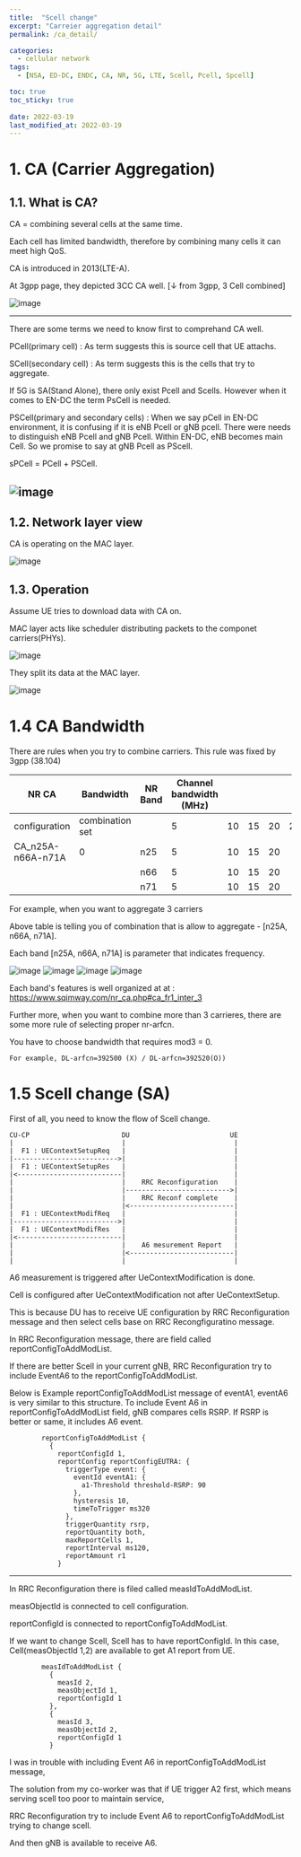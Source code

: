 ```yaml
---
title:  "Scell change"
excerpt: "Carreier aggregation detail"
permalink: /ca_detail/

categories:
  - cellular network
tags:
  - [NSA, ED-DC, ENDC, CA, NR, 5G, LTE, Scell, Pcell, Spcell]

toc: true
toc_sticky: true
 
date: 2022-03-19
last_modified_at: 2022-03-19
---
```


# 1. CA (Carrier Aggregation)

## 1.1. What is CA?

CA = combining several cells at the same time.

Each cell has limited bandwidth, therefore by combining many cells it can meet high QoS.

CA is introduced in 2013(LTE-A).

At 3gpp page, they depicted 3CC CA well.
[&darr; from 3gpp, 3 Cell combined]

![image](https://user-images.githubusercontent.com/18244590/219876879-8fc458ba-c2bc-49c8-bf8a-09e8e54fdbc5.png)

---

There are some terms we need to know first to comprehand CA well.

PCell(primary cell) : As term suggests this is source cell that UE attachs.

SCell(secondary cell) : As term suggests this is the cells that try to aggregate.

If 5G is SA(Stand Alone), there only exist Pcell and Scells. However when it comes to EN-DC the term PsCell is needed. 

PSCell(primary and secondary cells) :
When we say pCell in EN-DC environment, it is confusing if it is eNB Pcell or gNB pcell.
There were needs to distinguish eNB Pcell and gNB Pcell.
Within EN-DC, eNB becomes main Cell. So we promise to say at gNB Pcell as PScell.

sPCell = PCell + PSCell.

![image](https://user-images.githubusercontent.com/18244590/226153198-73e6209b-ed2d-4777-afd2-b0a751e2e9f8.png)
---

## 1.2. Network layer view

CA is operating on the MAC layer.

![image](https://user-images.githubusercontent.com/18244590/219877793-aa66fca2-0694-4fac-a65e-5f299b891c73.png)

## 1.3. Operation

Assume UE tries to download data with CA on.

MAC layer acts like scheduler distributing packets to the componet carriers(PHYs).

![image](https://user-images.githubusercontent.com/18244590/219877087-64e03bc7-a667-45a8-aee4-3db69addf5e5.png)

They split its data at the MAC layer.

![image](https://user-images.githubusercontent.com/18244590/219877139-75839e2c-8e7d-460e-b2a7-ddee0d9ead77.png)

# 1.4 CA Bandwidth

There are rules when you try to combine carriers. This rule was fixed by 3gpp (38.104)

| NR CA             | Bandwidth       | NR Band | Channel bandwidth (MHz) |    |    |    |    |    |    |    |    |    |    |    |    |    |     |
|-------------------|-----------------|---------|-------------------------|----|----|----|----|----|----|----|----|----|----|----|----|----|-----|
| configuration     | combination set |         | 5                       | 10 | 15 | 20 | 25 | 30 | 35 | 40 | 45 | 50 | 60 | 70 | 80 | 90 | 100 |
| CA_n25A-n66A-n71A | 0               | n25     | 5                       | 10 | 15 | 20 |    |    |    |    |    |    |    |    |    |    |     |
|                   |                 | n66     | 5                       | 10 | 15 | 20 |    |    |    | 40 |    |    |    |    |    |    |     |
|                   |                 | n71     | 5                       | 10 | 15 | 20 |

For example, when you want to aggregate 3 carriers

Above table is telling you of combination that is allow to aggregate - [n25A, n66A, n71A].

Each band [n25A, n66A, n71A] is parameter that indicates frequency.

![image](https://user-images.githubusercontent.com/18244590/226152381-c0ec84f4-55be-4393-9c76-31712e8de465.png)
![image](https://user-images.githubusercontent.com/18244590/226152341-28fc4a12-d622-4916-b794-b560414cc7b5.png)
![image](https://user-images.githubusercontent.com/18244590/226152357-bcadd0f0-e61a-4979-8e12-41ef28dfbf27.png)
![image](https://user-images.githubusercontent.com/18244590/226152369-a5b61bde-4b91-482a-b54f-b4e310ef7485.png)

Each band's features is well organized at at : https://www.sqimway.com/nr_ca.php#ca_fr1_inter_3

Further more, when you want to combine more than 3 carrieres, there are some more rule of selecting proper nr-arfcn.

You have to choose bandwidth that requires mod3 = 0.
```
For example, DL-arfcn=392500 (X) / DL-arfcn=392520(O))
```

# 1.5 Scell change (SA)

First of all, you need to know the flow of Scell change.

```
CU-CP                       DU                         UE
|                           |                           |
|  F1 : UEContextSetupReq   |                           |
|-------------------------->|                           |
|  F1 : UEContextSetupRes   |                           |
|<--------------------------|                           |
|                           |    RRC Reconfiguration    |
|                           |-------------------------->|
|                           |    RRC Reconf complete    |
|                           |<--------------------------|
|  F1 : UEContextModifReq   |                           |
|-------------------------->|                           |
|  F1 : UEContextModifRes   |                           |
|<--------------------------|                           |
|                           |    A6 mesurement Report   |
|                           |<--------------------------|
|                           |                           |
```
A6 measurement is triggered after UeContextModification is done.

Cell is configured after UeContextModification not after UeContextSetup.

This is because DU has to receive UE configuration by RRC Reconfiguration message and then select cells base on RRC Recongfiguratino message.

In RRC Reconfiguration message, there are field called reportConfigToAddModList.

If there are better Scell in your current gNB, RRC Reconfiguration try to
include EventA6 to the reportConfigToAddModList.

Below is Example reportConfigToAddModList message of eventA1, eventA6 is very similar to this structure.
To include Event A6 in reportConfigToAddModList field, gNB compares cells RSRP.
If RSRP is better or same, it includes A6 event.
```
        reportConfigToAddModList {
          {
            reportConfigId 1,
            reportConfig reportConfigEUTRA: {
              triggerType event: {
                eventId eventA1: {
                  a1-Threshold threshold-RSRP: 90
                },
                hysteresis 10,
                timeToTrigger ms320
              },
              triggerQuantity rsrp,
              reportQuantity both,
              maxReportCells 1,
              reportInterval ms120,
              reportAmount r1
            }
```
---

In RRC Reconfiguration there is filed called measIdToAddModList.

measObjectId is connected to cell configuration.

reportConfigId is connected to reportConfigToAddModList.

If we want to change Scell, Scell has to have reportConfigId.
In this case, Cell(measObjectId 1,2) are available to get A1 report from UE.

```
        measIdToAddModList {
          {
            measId 2,
            measObjectId 1,
            reportConfigId 1
          },
          {
            measId 3,
            measObjectId 2,
            reportConfigId 1
          }
```

I was in trouble with including Event A6 in reportConfigToAddModList message,

The solution from my co-worker was that if UE trigger A2 first, which means serving scell too poor to maintain service,

RRC Reconfiguration try to include Event A6 to reportConfigToAddModList trying to change scell.

And then gNB is available to receive A6.